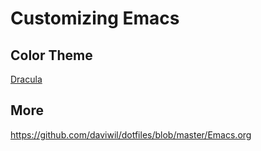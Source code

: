 # Customizing Emacs

## Color Theme

[Dracula](https://draculatheme.com/emacs)

## More

https://github.com/daviwil/dotfiles/blob/master/Emacs.org
